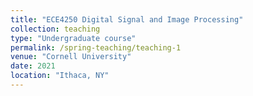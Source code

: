 ```yaml
---
title: "ECE4250 Digital Signal and Image Processing"
collection: teaching
type: "Undergraduate course"
permalink: /spring-teaching/teaching-1
venue: "Cornell University"
date: 2021
location: "Ithaca, NY"
---
```

